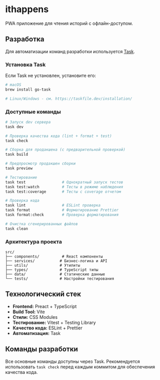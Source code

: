# ithappens

PWA приложение для чтения историй с офлайн-доступом.

## Разработка

Для автоматизации команд разработки используется [Task](https://taskfile.dev/).

### Установка Task

Если Task не установлен, установите его:

```bash
# macOS
brew install go-task

# Linux/Windows - см. https://taskfile.dev/installation/
```

### Доступные команды

```bash
# Запуск dev сервера
task dev

# Проверка качества кода (lint + format + test)
task check

# Сборка для продакшена (с предварительной проверкой)
task build

# Предпросмотр продакшен сборки
task preview

# Тестирование
task test                # Однократный запуск тестов
task test:watch          # Тесты в режиме наблюдения
task test:coverage       # Тесты с coverage отчетом

# Проверка кода
task lint                # ESLint проверка
task format              # Форматирование Prettier
task format:check        # Проверка форматирования

# Очистка сгенерированных файлов
task clean
```

### Архитектура проекта

```
src/
├── components/          # React компоненты
├── services/           # Бизнес-логика и API
├── utils/              # Утилиты
├── types/              # TypeScript типы
├── data/               # Статические данные
└── tests/              # Настройки тестирования
```

## Технологический стек

- **Frontend:** Preact + TypeScript
- **Build Tool:** Vite
- **Стили:** CSS Modules
- **Тестирование:** Vitest + Testing Library
- **Качество кода:** ESLint + Prettier
- **Автоматизация:** Task

## Команды разработки

Все основные команды доступны через Task. Рекомендуется использовать `task check` перед каждым коммитом для обеспечения качества кода.